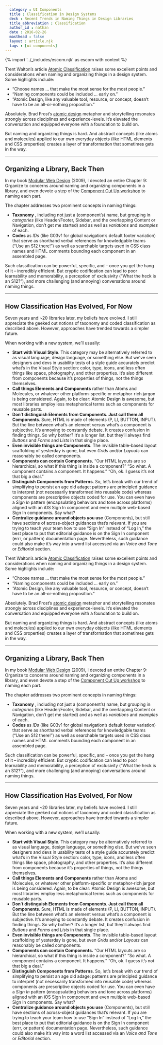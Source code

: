 ```yaml
---
  category : UI Components
  title : Classification in Design Systems
  deck : Recent Trends in Naming Things in Design Libraries
  title_abbreviation : Classification
  author_id : nathan
  date : 2016-02-26
  masthead : false
  layout : article.njk
  tags : [ui components]
---
```



{% import '../_includes/escom.njk' as escom with context %}





Trent Walton’s article [Atomic Classification](http://trentwalton.com/2016/02/26/atomic-classification/) raises some excellent points and considerations when naming and organizing things in a design system. Some highlights include:

- “Choose names … that make the most sense for the most people.”
- “Naming components could be included … early on.”
- “Atomic Design, like any valuable tool, resource, or concept, doesn’t have to be an all-or-nothing proposition.”

Absolutely. Brad Frost’s [atomic design](http://atomicdesign.bradfrost.com/) metaphor and storytelling resonates strongly across disciplines and experience-levels. It’s elevated the conversation and equipped everyone with a foundation to build on.

But naming and organizing things is hard. And abstract concepts (like atoms and molecules) applied to our own everyday objects (like HTML elements and CSS properties) creates a layer of transformation that sometimes gets in the way.

* * *

## Organizing a Library, Back Then

In my book [Modular Web Design](http://www.amazon.com/Modular-Web-Design-Components-Documentation/dp/0321601351) (2009), I devoted an entire Chapter 9: Organize to concerns around naming and organizing components in a library, and even devote a step of the [Component Cut Up workshop](/articles/the-component-cut-up-workshop) to naming each part.

The chapter addresses two prominent concepts in naming things:

- **Taxonomy** , including not just a (component’s) name, but grouping in _categories_ (like Header/Footer, Sidebar, and the overlapping Content or Navigation, don’t get me started) and as well as _variations_ and _examples_ of each.
- **Codes** as _IDs_ (like G03v1 for global navigation’s default footer variation) that serve as shorthand verbal references for knowledgable teams (“Use an S12 there!”) as well as searchable targets used in CSS class names and HTML comments bounding each component in an assembled page.

Such classification can be powerful, specific, and – once you get the hang of it – incredibly efficient. But cryptic codification can lead to poor learnability and memorability, a perception of exclusivity (“What the heck is an S12?”), and more challenging (and annoying) conversations around naming things.

* * *

## How Classification Has Evolved, For Now

Seven years and ~20 libraries later, my beliefs have evolved. I still appreciate the geeked out notions of taxonomy and coded classification as described above. However, approaches have trended towards a simpler future.

When working with a new system, we’ll usually:

- **Start with Visual Style**. This category may be alternatively referred to as visual language, design language, or something else. But we’ve seen designers and devs in usability tests of a style guide accurately predict what’s in the Visual Style section: color, type, icons, and less often things like space, photography, and other properties. It’s also different from components because it’s properties of things, not the things themselves.
- **Call things Elements and Components** rather than Atoms and Molecules, or whatever other platform-specific or metaphor-rich jargon is being considered. Again, to be clear: Atomic Design is awesome, but most libraries employ less metaphorical terms such as components for reusable parts.
- **Don’t distinguish Elements from Components. Just call them all Components**. Sure, HTML is made of elements (P, LI, BUTTON, INPUT). But the line between what’s an element versus what’s a component is subjective. It’s annoying to constantly debate. It creates confusion in finding things. So why bother? It’s a longer list, but they’ll always find _Buttons_ and _Forms_ and _Lists_ in that single place.
- **Even invisible things are Components.** The invisible table-based layout scaffolding of yesterday is gone, but even _Grids_ and/or _Layouts_ can reasonably be called components.
- **Components can contain Components.** “Our HTML layouts are so hierarchical, so what if this thing is inside a component?” “So what. A component contains a component. It happens.” “Oh, ok. I guess it’s not that big a deal.”
- **Distinguish Components from Patterns**. So, let’s break with our trend of simplifying to persist an age old adage: patterns are principled guidance to interpret (not necessarily transformed into reusable code) whereas components are prescriptive objects coded for use. You can even have a _Sign In_ pattern (encapsulating behaviors and tone across platforms) aligned with an iOS Sign In component and even multiple web-based Sign In components. Say what?
- **Centralize guidance around objects you use** (Components), but still have sections of across-object guidances that’s relevant. If you are trying to teach your team how to use “Sign In” instead of “Log In,” the best place to put that editorial guidance is on the Sign In component (errr, or pattern) documentation page. Nevertheless, such guidance could also make it’s way into a word list accessed via an _Voice and Tone_ or _Editorial_ section.










Trent Walton’s article [Atomic Classification](http://trentwalton.com/2016/02/26/atomic-classification/) raises some excellent points and considerations when naming and organizing things in a design system. Some highlights include:

- “Choose names … that make the most sense for the most people.”
- “Naming components could be included … early on.”
- “Atomic Design, like any valuable tool, resource, or concept, doesn’t have to be an all-or-nothing proposition.”

Absolutely. Brad Frost’s [atomic design](http://atomicdesign.bradfrost.com/) metaphor and storytelling resonates strongly across disciplines and experience-levels. It’s elevated the conversation and equipped everyone with a foundation to build on.

But naming and organizing things is hard. And abstract concepts (like atoms and molecules) applied to our own everyday objects (like HTML elements and CSS properties) creates a layer of transformation that sometimes gets in the way.

* * *

## Organizing a Library, Back Then

In my book [Modular Web Design](http://www.amazon.com/Modular-Web-Design-Components-Documentation/dp/0321601351) (2009), I devoted an entire Chapter 9: Organize to concerns around naming and organizing components in a library, and even devote a step of the [Component Cut Up workshop](/articles/the-component-cut-up-workshop) to naming each part.

The chapter addresses two prominent concepts in naming things:

- **Taxonomy** , including not just a (component’s) name, but grouping in _categories_ (like Header/Footer, Sidebar, and the overlapping Content or Navigation, don’t get me started) and as well as _variations_ and _examples_ of each.
- **Codes** as _IDs_ (like G03v1 for global navigation’s default footer variation) that serve as shorthand verbal references for knowledgable teams (“Use an S12 there!”) as well as searchable targets used in CSS class names and HTML comments bounding each component in an assembled page.

Such classification can be powerful, specific, and – once you get the hang of it – incredibly efficient. But cryptic codification can lead to poor learnability and memorability, a perception of exclusivity (“What the heck is an S12?”), and more challenging (and annoying) conversations around naming things.

* * *

## How Classification Has Evolved, For Now

Seven years and ~20 libraries later, my beliefs have evolved. I still appreciate the geeked out notions of taxonomy and coded classification as described above. However, approaches have trended towards a simpler future.

When working with a new system, we’ll usually:

- **Start with Visual Style**. This category may be alternatively referred to as visual language, design language, or something else. But we’ve seen designers and devs in usability tests of a style guide accurately predict what’s in the Visual Style section: color, type, icons, and less often things like space, photography, and other properties. It’s also different from components because it’s properties of things, not the things themselves.
- **Call things Elements and Components** rather than Atoms and Molecules, or whatever other platform-specific or metaphor-rich jargon is being considered. Again, to be clear: Atomic Design is awesome, but most libraries employ less metaphorical terms such as components for reusable parts.
- **Don’t distinguish Elements from Components. Just call them all Components**. Sure, HTML is made of elements (P, LI, BUTTON, INPUT). But the line between what’s an element versus what’s a component is subjective. It’s annoying to constantly debate. It creates confusion in finding things. So why bother? It’s a longer list, but they’ll always find _Buttons_ and _Forms_ and _Lists_ in that single place.
- **Even invisible things are Components.** The invisible table-based layout scaffolding of yesterday is gone, but even _Grids_ and/or _Layouts_ can reasonably be called components.
- **Components can contain Components.** “Our HTML layouts are so hierarchical, so what if this thing is inside a component?” “So what. A component contains a component. It happens.” “Oh, ok. I guess it’s not that big a deal.”
- **Distinguish Components from Patterns**. So, let’s break with our trend of simplifying to persist an age old adage: patterns are principled guidance to interpret (not necessarily transformed into reusable code) whereas components are prescriptive objects coded for use. You can even have a _Sign In_ pattern (encapsulating behaviors and tone across platforms) aligned with an iOS Sign In component and even multiple web-based Sign In components. Say what?
- **Centralize guidance around objects you use** (Components), but still have sections of across-object guidances that’s relevant. If you are trying to teach your team how to use “Sign In” instead of “Log In,” the best place to put that editorial guidance is on the Sign In component (errr, or pattern) documentation page. Nevertheless, such guidance could also make it’s way into a word list accessed via an _Voice and Tone_ or _Editorial_ section.


